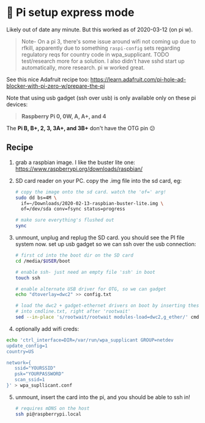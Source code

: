 # 🥧 Pi setup express mode

Likely out of date any minute. But this worked as of 2020-03-12 (on pi w).

> Note- On a pi 3, there's some issue around wifi not coming up due to rfkill,
apparently due to something `raspi-config` sets regarding regulatory reqs for
country code in wpa_supplicant. TODO test/research more for a solution. I also
didn't have sshd start up automatically, more research. pi w worked great.

See this nice Adafruit recipe too:
https://learn.adafruit.com/pi-hole-ad-blocker-with-pi-zero-w/prepare-the-pi

Note that using usb gadget (ssh over usb) is only available only on these pi
devices:

> **Raspberry Pi 0, 0W, A, A+, and 4**

The **Pi B, B+, 2, 3, 3A+, and 3B+** don't have the OTG pin 😕

## Recipe

1. grab a raspbian image. I like the buster lite one:
   https://www.raspberrypi.org/downloads/raspbian/
2. SD card reader on your PC. copy the .img file into the sd card, eg:

   ```bash
   # copy the image onto the sd card. watch the 'of=' arg!
   sudo dd bs=4M \
     if=~/Downloads/2020-02-13-raspbian-buster-lite.img \
     of=/dev/sda conv=fsync status=progress

   # make sure everything's flushed out
   sync
   ```

3. unmount, unplug and replug the SD card. you should see the PI file system
   now. set up usb gadget so we can ssh over the usb connection:

   ```bash
   # first cd into the boot dir on the SD card
   cd /media/$USER/boot

   # enable ssh- just need an empty file 'ssh' in boot
   touch ssh

   # enable alternate USB driver for OTG, so we can gadget
   echo "dtoverlay=dwc2" >> config.txt

   # load the dwc2 + gadget-ethernet drivers on boot by inserting these lines
   # into cmdline.txt, right after 'rootwait'
   sed --in-place 's/rootwait/rootwait modules-load=dwc2,g_ether/' cmdline.txt
   ```

4. optionally add wifi creds:

 ```bash
echo 'ctrl_interface=DIR=/var/run/wpa_supplicant GROUP=netdev
update_config=1
country=US

network={
    ssid="YOURSSID"
    psk="YOURPASSWORD"
    scan_ssid=1
}' > wpa_supllicant.conf
```

5. unmount, insert the card into the pi, and you should be able to ssh in!

   ```bash
   # requires mDNS on the host
   ssh pi@raspberrypi.local
   ```
